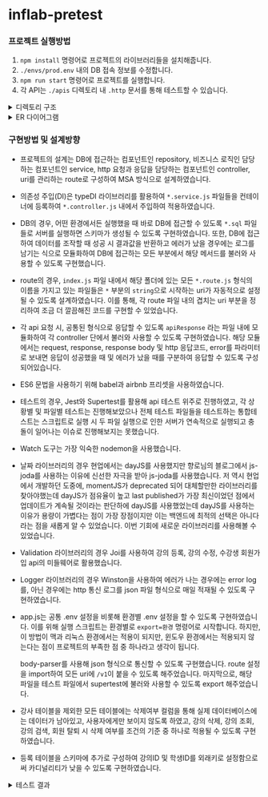 # inflab-pretest
### 프로젝트 실행방법

1. `npm install` 명령어로 프로젝트의 라이브러리들을 설치해줍니다.
2. `./envs/prod.env` 내의 DB 접속 정보를 수정합니다.
3. `npm run start` 명령어로 프로젝트를 실행합니다.
4. 각 API는 `./apis` 디렉토리 내 `.http` 문서를 통해 테스트할 수 있습니다.

<details>
<summary>디렉토리 구조</summary>
<div markdown="1">

![img.png](images/img-structure.png)

- `./apis` 폴더는 env에 따른 다른 host 설정파일과 http 파일들로 구성하였습니다.
- `*.sql` 파일들은 DB 스키마 초기 설정을 위한 파일로 환경에 따라 분기하여 관리될 수 있도록 구성하였습니다.
- `./envs` 폴더는 환경에 따라 변수들을 관리될 수 있도록 분기하여 구성하였습니다. prod / dev / test 실행 환경에 따라 해당 파일이 .env 파일로 되어 작동합니다. 더불어, 공통적으로 사용되는 것들은 `./.env` 에 작성하였습니다.
- `./configs` 폴더는 DB 세팅 및 로깅을 위한 모듈로 구성하였습니다.
- `./routes` 폴더는 해당 폴더 내에 추후 프로젝트의 고도화를 고려하여 버전별로 구분하였습니다. 더불어, route 파일들의 이름을 토대로 uri가 설정될 수 있도록 했습니다.
- `./test` 폴더는 도메인별로 나누어 두 가지 테스트 파일들로 구성되어있습니다.
- `./utils` 폴더는 api response 형식을 통일하기 위한 설정파일으로 구성되어있습니다.

</div>
</details>

<details>
<summary>ER 다이어그램</summary>
<div markdown="1">

![ERDiagram.png](images/img-erd.png)

</div>
</details>

### 구현방법 및 설계방향

- 프로젝트의 설계는 DB에 접근하는 컴포넌트인 repository, 비즈니스 로직인 담당하는 컴포넌트인 service, http 요청과 응답을 담당하는 컴포넌트인 controller, uri를 관리하는 route로 구성하여 MSA 방식으로 설계하였습니다.
- 의존성 주입(DI)은 typeDI 라이브러리를 활용하여 `*.service.js` 파일들을 컨테이너에 등록하여 `*.controller.js` 내에서 주입하여 적용하였습니다.
- DB의 경우, 어떤 환경에서든 실행했을 때 바로 DB에 접근할 수 있도록 `*.sql` 파일들로 서버를 실행하면 스키마가 생성될 수 있도록 구현하였습니다. 또한, DB에 접근하여 데이터를 조작할 때 성공 시 결과값을 반환하고 에러가 났을 경우에는 로그를 남기는 식으로 모듈화하여 DB에 접근하는 모든 부분에서 해당 메서드를 불러와 사용할 수 있도록 구현했습니다.
- route의 경우, `index.js` 파일 내에서 해당 폴더에 있는 모든 `*.route.js` 형식의 이름을 가지고 있는 파일들은 `*` 부분의 `string`으로 시작하는 uri가 자동적으로 설정될 수 있도록 설계하였습니다. 이를 통해, 각 route 파일 내의 겹치는 uri 부분을 정리하여 조금 더 깔끔해진 코드를 구현할 수 있었습니다.
- 각 api 요청 시, 공통된 형식으로 응답할 수 있도록 `apiResponse` 라는 파일 내에 모듈화하여 각 controller 단에서 불러와 사용할 수 있도록 구현하였습니다. 해당 모듈에서는 request, response, response body 및 http 응답코드, error를 파라미터로 보내면 응답이 성공했을 때 및 에러가 났을 때를 구분하여 응답할 수 있도록 구성되어있습니다.
- ES6 문법을 사용하기 위해 babel과 airbnb 프리셋을 사용하였습니다.
- 테스트의 경우, Jest와 Supertest를 활용해 api 테스트 위주로 진행하였고, 각 상황별 및 파일별 테스트는 진행해보았으나 전체 테스트 파일들을 테스트하는 통합테스트는 스크립트로 실행 시 두 파일 실행으로 인한 서버가 연속적으로 실행되고 충돌이 일어나는 이슈로 진행해보지는 못했습니다.
- Watch 도구는 가장 익숙한 nodemon을 사용했습니다.
- 날짜 라이브러리의 경우 현업에서는 dayJS를 사용했지만 향로님의 블로그에서 js-joda를 사용하는 이유에 신선한 자극을 받아 js-joda를 사용했습니다. 저 역시 현업에서 개발하던 도중에, momentJS가 deprecated 되어 대체할만한 라이브러리를 찾아야했는데 dayJS가 점유율이 높고 last published가 가장 최신이었던 점에서 업데이트가 계속될 것이라는 판단하에 dayJS를 사용했었는데 dayJS를 사용하는 이유가 용량이 가볍다는 점이 가장 장점이지만 이는 백엔드에 최적의 선택은 아니다라는 점을 새롭게 알 수 있었습니다. 이번 기회에 새로운 라이브러리를 사용해볼 수 있었습니다.
- Validation 라이브러리의 경우 Joi를 사용하여 강의 등록, 강의 수정, 수강생 회원가입 api의 미들웨어로 활용했습니다.
- Logger 라이브러리의 경우 Winston을 사용하여 에러가 나는 경우에는 error log를, 아닌 경우에는 http 통신 로그를 json 파일 형식으로 매일 적재될 수 있도록 구현하였습니다.
- app.js는 공통 .env 설정을 비롯해 환경별 .env 설정을 할 수 있도록 구현하였습니다. 이를 위해 실행 스크립트는 환경별로 `export=환경` 명령어로 시작합니다. 하지만, 이 방법이 맥과 리눅스 환경에서는 적용이 되지만, 윈도우 환경에서는 적용되지 않는다는 점이 프로젝트의 부족한 점 중 하나라고 생각이 됩니다.

    body-parser를 사용해 json 형식으로 통신할 수 있도록 구현했습니다. route 설정을 import하여 모든 uri에 `/v1`이 붙을 수 있도록 해주었습니다. 마지막으로, 해당 파일을 테스트 파일에서 supertest에 불러와 사용할 수 있도록 export 해주었습니다.
- 강사 테이블을 제외한 모든 테이블에는 삭제여부 컬럼을 통해 실제 데이터베이스에는 데이터가 남아있고, 사용자에게만 보이지 않도록 하였고, 강의 삭제, 강의 조회, 강의 검색, 회원 탈퇴 시 삭제 여부를 조건의 기준 중 하나로 적용될 수 있도록 구현하였습니다.
- 등록 테이블을 스키마에 추가로 구성하여 강의ID 및 학생ID를 외래키로 설정함으로써 카디널리티가 낮을 수 있도록 구현하였습니다.

<details>
<summary>테스트 결과</summary>
<div markdown="1">

#### 강의 관련 API
![img-lecture-result.png](images/img-lecture-result.png)

#### 학생 관련 API
![img-student-result.png](images/img-student-result.png)

</div>
</details>
